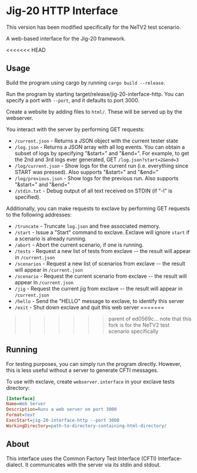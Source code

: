 # Jig-20 HTTP Interface
This version has been modified specifically for the NeTV2 test scenario.

A web-based interface for the Jig-20 framework.

<<<<<<< HEAD
## Usage
Build the program using cargo by running `cargo build --release`.

Run the program by starting target/release/jig-20-interface-http.  You can specify a port with `--port`, and it defaults to port 3000.

Create a website by adding files to `html/`.  These will be served up by the webserver.

You interact with the server by performing GET requests:

* `/current.json` - Returns a JSON object with the current tester state
* `/log.json` - Returns a JSON array with all log events.  You can obtain a subset of logs by specifying "&start=" and "&end=".  For example, to get the 2nd and 3rd logs ever generated, GET `/log.json?start=2&end=3`
* `/log/current.json` - Show logs for the current run (i.e. everything since START was pressed).  Also supports "&start=" and "&end="
* `/log/previous.json` - Show logs for the previous run.  Also supports "&start=" and "&end="
* `/stdin.txt` - Debug output of all text received on STDIN (if "-l" is specified).

Additionally, you can make requests to exclave by performing GET requests to the following addresses:

* `/truncate` - Truncate `log.json` and free associated memory.
* `/start` - Issue a "Start" command to exclave.  Exclave will ignore `start` if a scenario is already running.
* `/abort` - Abort the current scenario, if one is running.
* `/tests` - Request a new list of tests from exclave -- the result will appear in `/current.json`
* `/scenarios` - Request a new list of scenarios from exclave -- the result will appear in `/current.json`
* `/scenario` - Request the current scenario from exclave -- the result will appear in `/current.json`
* `/jig` - Request the current jig from exclave -- the result will appear in `/current.json`
* `/hello` - Send the "HELLO" message to exclave, to identify this server
* `/exit` - Shut down exclave and quit this web server
=======
>>>>>>> parent of ed0569c... note that this fork is for the NeTV2 test scenario specifically

## Running

For testing purposes, you can simply run the program directly.  However, this is less useful without a server to generate CFTI messages.

To use with exclave, create `webserver.interface` in your exclave tests directory:

````ini
[Interface]
Name=Web Server
Description=Runs a web server on port 3000
Format=text
ExecStart=jig-20-interface-http --port 3000
WorkingDirectory=path-to-directory-containing-html-directory/
````

## About

This interface uses the Common Factory Test Interface (CFTI) Interface-dialect.  It communicates with the server via its stdin and stdout.
